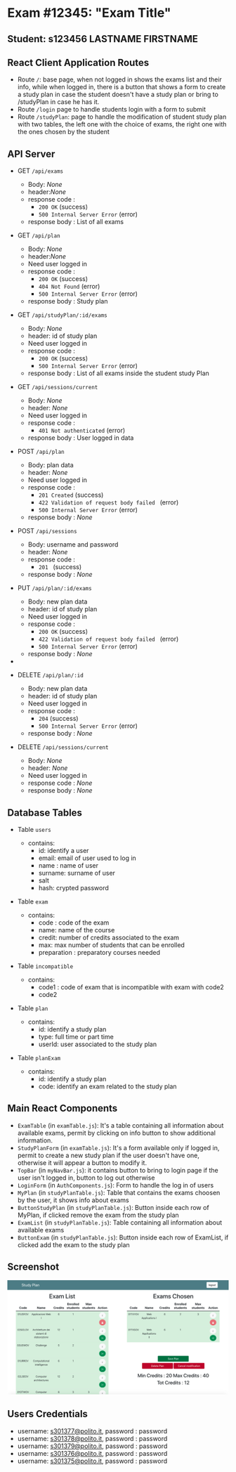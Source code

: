 # Exam #12345: "Exam Title"
## Student: s123456 LASTNAME FIRSTNAME 

## React Client Application Routes

- Route `/`: base page, when not logged in shows the exams list and their info, while when logged in, there is a button that shows a form to create a study plan in case the student doesn't have a study plan or bring to  /studyPlan in case he has it.
- Route `/login` page to handle students login with a form to submit
- Route `/studyPlan`: page to handle the modification of student study plan with two tables, the left one with the choice of exams, the right one with the ones chosen by the student

## API Server

- GET `/api/exams`
  -  Body: _None_
  -  header:_None_
  -  response code : 
        - ```200 OK``` (success)
        - ```500 Internal Server Error``` (error)
  - response body : List of all exams

- GET `/api/plan`
  -  Body: _None_
  -  header:_None_
  -  Need user logged in
  -  response code : 
        - ```200 OK``` (success)
        - ```404 Not Found``` (error)
        - ```500 Internal Server Error``` (error)
  - response body : Study plan

- GET `/api/studyPlan/:id/exams`
  -  Body: _None_
  -  header: id of study plan
  -  Need user logged in
  -  response code : 
        - ```200 OK``` (success)
        - ```500 Internal Server Error``` (error)
  - response body : List of all exams inside the student study Plan

- GET `/api/sessions/current`
  -  Body: _None_
  -  header: _None_
  -  Need user logged in
  -  response code : 
        - ```401 Not authenticated``` (error)
  - response body : User logged in data


- POST `/api/plan`
  -  Body: plan data
  -  header: _None_
  -  Need user logged in
  -  response code : 
        - ```201 Created``` (success)
        - ```422 Validation of request body failed ``` (error)
        - ```500 Internal Server Error``` (error)
  - response body : _None_

- POST `/api/sessions`
  -  Body: username and password
  -  header: _None_
  -  response code : 
        - ```201 ``` (success)
  - response body : _None_

- PUT `/api/plan/:id/exams`
  -  Body: new plan data
  -  header: id of study plan
  -  Need user logged in
  -  response code : 
        - ```200 OK``` (success)
        - ```422 Validation of request body failed ``` (error)
        - ```500 Internal Server Error``` (error)
  - response body : _None_
- 
- DELETE `/api/plan/:id`
  -  Body: new plan data
  -  header: id of study plan
  -  Need user logged in
  -  response code : 
        - ```204``` (success)
        - ```500 Internal Server Error``` (error)
  - response body : _None_

- DELETE `/api/sessions/current`
  -  Body: _None_
  -  header: _None_
  -  Need user logged in
  -  response code : _None_
  - response body : _None_

## Database Tables

- Table `users` 
    - contains:  
      - id: identify a user 
      - email: email of user used to log in
      - name : name of user
      - surname: surname of user
      - salt
      - hash: crypted password

- Table `exam` 
  - contains: 
    - code : code of the exam
    -  name: name of the course 
    -  credit: number of credits associated to the exam
    -  max: max number of students that can be enrolled
    -  preparation : preparatory courses needed
  
- Table `incompatible` 
  - contains: 
    - code1 : code of exam that is incompatible with exam with code2
    - code2 

- Table `plan` 
  - contains: 
    - id: identify a study plan
    - type: full time or part time
    - userId: user associated to the study plan 


- Table `planExam` 
    - contains: 
      - id: identify a study plan 
      - code: identify an exam related to the study plan

## Main React Components

- `ExamTable` (in `examTable.js`): It's a table containing all information about available exams, permit by clicking on info button to show additional information.
- `StudyPlanForm` (in `examTable.js`): It's a form available only if logged in, permit to create a new study plan if the user doesn't have one, otherwise it will appear a button to modify it.
- `TopBar` (in `myNavBar.js`): it contains button to bring to login page if the user isn't logged in, button to log out otherwise 
- `LoginForm` (in `AuthComponents.js`): Form to handle the log in of users
- `MyPlan` (in `studyPlanTable.js`): Table that contains the exams choosen by the user, it shows info about exams
- `ButtonStudyPlan` (in `studyPlanTable.js`): Button inside each row of MyPlan, if clicked remove the exam from the study plan
- `ExamList` (in `studyPlanTable.js`): Table containing all information about available exams
- `ButtonExam` (in `studyPlanTable.js`): Button inside each row of ExamList, if clicked add the exam to the study plan

## Screenshot

![Screenshot](./img/Screenshot_app.png)

## Users Credentials

- username: s301377@polito.it, password : password
- username: s301378@polito.it, password : password
- username: s301379@polito.it, password : password
- username: s301376@polito.it, password : password
- username: s301375@polito.it, password : password